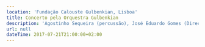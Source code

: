 ```yaml
---
location: 'Fundação Calouste Gulbenkian, Lisboa'
title: Concerto pela Orquestra Gulbenkian
description: 'Agostinho Sequeira (percussão), José Eduardo Gomes (Direção)'
url: null
dateTime: 2017-07-21T21:00:00+02:00
---
```


